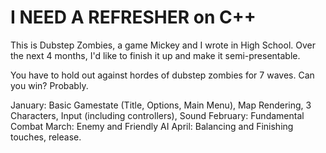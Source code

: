 # I NEED A REFRESHER on C++

This is Dubstep Zombies, a game Mickey and I wrote in High School. Over the next 4 months, I'd like to finish it up and make it semi-presentable.

You have to hold out against hordes of dubstep zombies for 7 waves. Can you win? Probably.

January: Basic Gamestate (Title, Options, Main Menu), Map Rendering, 3 Characters, Input (including controllers), Sound
February: Fundamental Combat
March: Enemy and Friendly AI
April: Balancing and Finishing touches, release.
